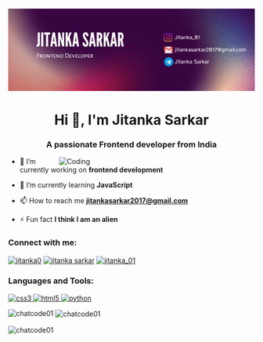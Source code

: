 ![MasterHead](https://github.com/ChatCode01/ChatCode01/blob/main/DEVELOPER.png)
<h1 align="center">Hi 👋, I'm Jitanka Sarkar</h1>
<h3 align="center">A passionate Frontend developer from India</h3>
<img align="right" alt="Coding" width="400" src="https://ampron.eu/wp-content/uploads/2019/01/code-developer.gif">



- 🔭 I’m currently working on **frontend development**

- 🌱 I’m currently learning **JavaScript**

- 📫 How to reach me **jitankasarkar2017@gmail.com**

- ⚡ Fun fact **I think I am an alien**

<h3 align="left">Connect with me:</h3>
<p align="left">
<a href="https://twitter.com/jitanka0" target="blank"><img align="center" src="https://cdn-icons-png.flaticon.com/128/733/733579.png" alt="jitanka0" height="35" width="35" /></a>
<a href="https://linkedin.com/in/jitanka sarkar" target="blank"><img align="center" src="https://cdn-icons-png.flaticon.com/128/3536/3536505.png" alt="jitanka sarkar" height="35" width="35" /></a>
<a href="https://instagram.com/jitanka_01" target="blank"><img align="center" src="https://cdn-icons-png.flaticon.com/128/2111/2111463.png" alt="jitanka_01" height="35" width="35" /></a>
</p>

<h3 align="left">Languages and Tools:</h3>
<p align="left"> <a href="https://www.w3schools.com/css/" target="_blank" rel="noreferrer"> <img src="https://cdn-icons-png.flaticon.com/128/732/732190.png" alt="css3" width="40" height="40"/> </a> <a href="https://www.w3.org/html/" target="_blank" rel="noreferrer"> <img src="https://cdn-icons-png.flaticon.com/128/1051/1051277.png" alt="html5" width="40" height="40"/> </a> <a href="https://www.python.org" target="_blank" rel="noreferrer"> <img src="https://cdn-icons-png.flaticon.com/128/5968/5968350.png" alt="python" width="40" height="40"/> </a> </p>

<p><img align="left" src="https://github-readme-stats.vercel.app/api/top-langs?username=chatcode01&show_icons=true&locale=en&layout=compact" alt="chatcode01" /></p>

<p>&nbsp;<img align="center" src="https://github-readme-stats.vercel.app/api?username=chatcode01&show_icons=true&locale=en" alt="chatcode01" /></p>

<p><img align="center" src="https://github-readme-streak-stats.herokuapp.com/?user=chatcode01&" alt="chatcode01" /></p>


